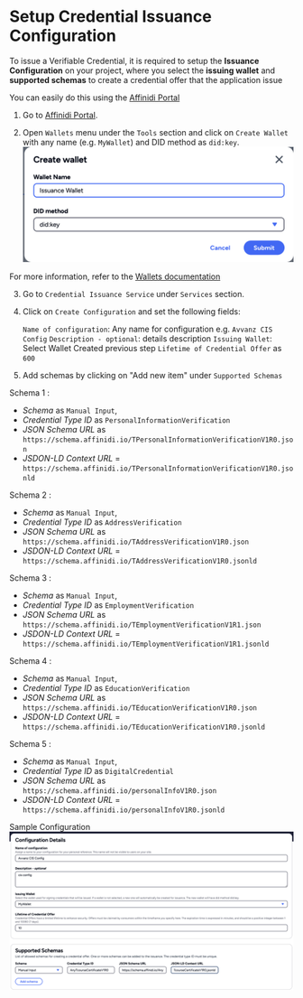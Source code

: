 # Setup Credential Issuance Configuration

To issue a Verifiable Credential, it is required to setup the **Issuance Configuration** on your project, where you select the **issuing wallet** and **supported schemas** to create a credential offer that the application issue

You can easily do this using the [Affinidi Portal](https://portal.affinidi.com)

1. Go to [Affinidi Portal](https://portal.affinidi.com).

2. Open `Wallets` menu under the `Tools` section and click on `Create Wallet` with any name (e.g. `MyWallet`) and DID method as `did:key`.
   ![alt text](./cis-image/wallet-create.png)

For more information, refer to the [Wallets documentation](https://docs.affinidi.com/dev-tools/wallets)

3. Go to `Credential Issuance Service` under `Services` section.

4. Click on `Create Configuration` and set the following fields:

   `Name of configuration`: Any name for configuration e.g. `Avvanz CIS Config`
   `Description - optional`: details description
   `Issuing Wallet`: Select Wallet Created previous step
   `Lifetime of Credential Offer` as `600`

5. Add schemas by clicking on "Add new item" under `Supported Schemas`

Schema 1 :

- _Schema_ as `Manual Input`,
- _Credential Type ID_ as `PersonalInformationVerification`
- _JSON Schema URL_ as `https://schema.affinidi.io/TPersonalInformationVerificationV1R0.json`
- _JSDON-LD Context URL_ = `https://schema.affinidi.io/TPersonalInformationVerificationV1R0.jsonld`

Schema 2 :

- _Schema_ as `Manual Input`,
- _Credential Type ID_ as `AddressVerification`
- _JSON Schema URL_ as `https://schema.affinidi.io/TAddressVerificationV1R0.json`
- _JSDON-LD Context URL_ = `https://schema.affinidi.io/TAddressVerificationV1R0.jsonld`

Schema 3 :

- _Schema_ as `Manual Input`,
- _Credential Type ID_ as `EmploymentVerification`
- _JSON Schema URL_ as `https://schema.affinidi.io/TEmploymentVerificationV1R1.json`
- _JSDON-LD Context URL_ = `https://schema.affinidi.io/TEmploymentVerificationV1R1.jsonld`

Schema 4 :

- _Schema_ as `Manual Input`,
- _Credential Type ID_ as `EducationVerification`
- _JSON Schema URL_ as `https://schema.affinidi.io/TEducationVerificationV1R0.json`
- _JSDON-LD Context URL_ = `https://schema.affinidi.io/TEducationVerificationV1R0.jsonld`

Schema 5 :

- _Schema_ as `Manual Input`,
- _Credential Type ID_ as `DigitalCredential`
- _JSON Schema URL_ as `https://schema.affinidi.io/personalInfoV1R0.json`
- _JSDON-LD Context URL_ = `https://schema.affinidi.io/personalInfoV1R0.jsonld`

Sample Configuration
![alt text](./cis-image/cis-config.png)
